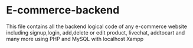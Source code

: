 # E-commerce-backend
This file contains all the backend logical code of any e-commerce website including signup,login, add,delete or edit product, livechat, addtocart and many more using PHP and MySQL with localhost Xampp

